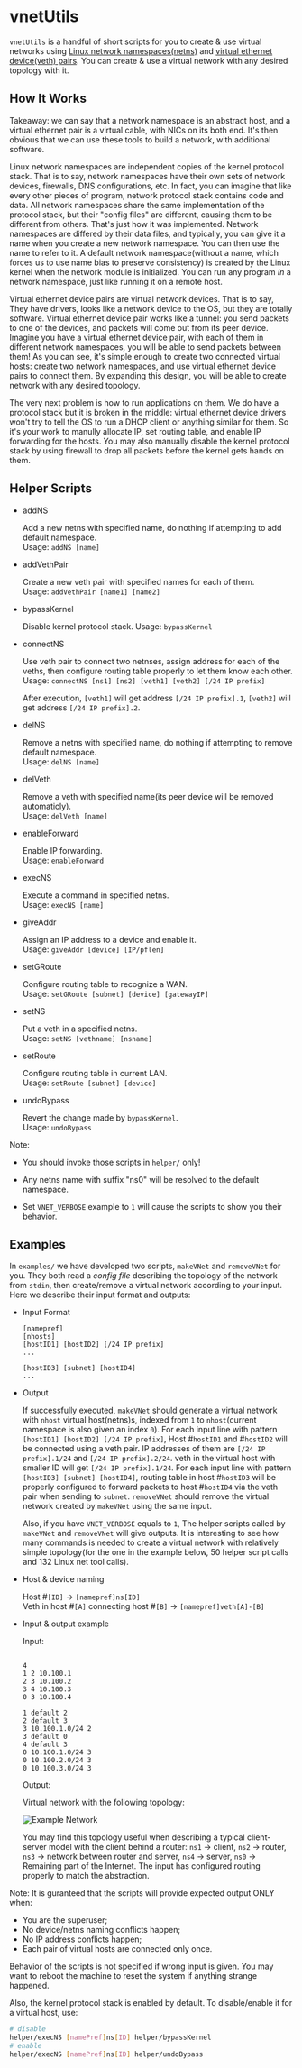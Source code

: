 # vnetUtils

`vnetUtils` is a handful of short scripts for you to create & use virtual networks using [Linux network namespaces(netns)](http://man7.org/linux/man-pages/man8/ip-netns.8.html) and [virtual ethernet device(veth) pairs](http://man7.org/linux/man-pages/man4/veth.4.html). You can create & use a virtual network with any desired topology with it.

## How It Works

Takeaway: we can say that a network namespace is an abstract host, and a virtual ethernet pair is a virtual cable, with NICs on its both end. It's then obvious that we can use these tools to build a network, with additional software.

Linux network namespaces are independent copies of the kernel protocol stack. That is to say, network namespaces have their own sets of network devices, firewalls, DNS configurations, etc. In fact, you can imagine that like every other pieces of program, network protocol stack contains code and data. All network namespaces share the same implementation of the protocol stack, but their "config files" are different, causing them to be different from others. That's just how it was implemented. Network namespaces are differed by their data files, and typically, you can give it a name when you create a new network namespace. You can then use the name to refer to it. A default network namespace(without a name, which forces us to use name bias to preserve consistency) is created by the Linux kernel when the network module is initialized. You can run any program _in_ a network namespace, just like running it on a remote host.

Virtual ethernet device pairs are virtual network devices. That is to say, They have drivers, looks like a network device to the OS, but they are totally software. Virtual ethernet device pair works like a tunnel: you send packets to one of the devices, and packets will come out from its peer device. Imagine you have a virtual ethernet device pair, with each of them in different network namespaces, you will be able to send packets between them! As you can see, it's simple enough to create two connected virtual hosts: create two network namespaces, and use virtual ethernet device pairs to connect them. By expanding this design, you will be able to create network with any desired topology.

The very next problem is how to run applications on them. We do have a protocol stack but it is broken in the middle: virtual ethernet device drivers won't try to tell the OS to run a DHCP client or anything similar for them. So it's your work to manully allocate IP, set routing table, and enable IP forwarding for the hosts. You may also manually disable the kernel protocol stack by using firewall to drop all packets before the kernel gets hands on them.

## Helper Scripts

- addNS

    Add a new netns with specified name, do nothing if attempting to add default namespace.  
    Usage: `addNS [name]`  

- addVethPair

    Create a new veth pair with specified names for each of them.  
    Usage: `addVethPair [name1] [name2]`

- bypassKernel

    Disable kernel protocol stack.
    Usage: `bypassKernel`

- connectNS

    Use veth pair to connect two netnses, assign address for each of the veths, then configure routing table properly to let them know each other.  
    Usage: `connectNS [ns1] [ns2] [veth1] [veth2] [/24 IP prefix]`

    After execution, `[veth1]` will get address `[/24 IP prefix].1`, `[veth2]` will get address `[/24 IP prefix].2`.

- delNS

    Remove a netns with specified name, do nothing if attempting to remove default namespace.  
    Usage: `delNS [name]`

- delVeth

    Remove a veth with specified name(its peer device will be removed automaticly).  
    Usage: `delVeth [name]`

- enableForward

    Enable IP forwarding.  
    Usage: `enableForward`

- execNS

    Execute a command in specified netns.  
    Usage: `execNS [name]`

- giveAddr

    Assign an IP address to a device and enable it.  
    Usage: `giveAddr [device] [IP/pflen]`

- setGRoute

    Configure routing table to recognize a WAN.  
    Usage: `setGRoute [subnet] [device] [gatewayIP]`

- setNS

    Put a veth in a specified netns.  
    Usage: `setNS [vethname] [nsname]`

- setRoute

    Configure routing table in current LAN.  
    Usage: `setRoute [subnet] [device]`

- undoBypass

    Revert the change made by `bypassKernel`.  
    Usage: `undoBypass`

Note:

- You should invoke those scripts in `helper/` only!

- Any netns name with suffix "ns0" will be resolved to the default namespace.

- Set `VNET_VERBOSE` example to `1` will cause the scripts to show you their behavior.

## Examples

In `examples/` we have developed two scripts, `makeVNet` and `removeVNet` for you. They both read a _config file_ describing the topology of the network from `stdin`, then create/remove a virtual network according to your input. Here we describe their input format and outputs:

- Input Format

    ```
    [namepref]
    [nhosts]
    [hostID1] [hostID2] [/24 IP prefix]
    ...

    [hostID3] [subnet] [hostID4]
    ...
    
    ```

- Output

    If successfully executed, `makeVNet` should generate a virtual network with `nhost` virtual host(netns)s, indexed from `1` to `nhost`(current namespace is also given an index `0`). For each input line with pattern `[hostID1] [hostID2] [/24 IP prefix]`, Host #`hostID1` and #`hostID2` will be connected using a veth pair. IP addresses of them are `[/24 IP prefix].1/24` and `[/24 IP prefix].2/24`. veth in the virtual host with smaller ID will get `[/24 IP prefix].1/24`. For each input line with pattern `[hostID3] [subnet] [hostID4]`, routing table in host #`hostID3` will be properly configured to forward packets to host #`hostID4` via the veth pair when sending to `subnet`. `removeVNet` should remove the virtual network created by `makeVNet` using the same input. 

    Also, if you have `VNET_VERBOSE` equals to `1`, The helper scripts called by `makeVNet` and `removeVNet` will give outputs. It is interesting to see how many commands is needed to create a virtual network with relatively simple topology(for the one in the example below, 50 helper script calls and 132 Linux net tool calls).

- Host & device naming 

    Host #`[ID]` -> `[namepref]ns[ID]`  
    Veth in host #`[A]` connecting host #`[B]` -> `[namepref]veth[A]-[B]`

- Input & output example

    Input:

    ```
    
    4
    1 2 10.100.1
    2 3 10.100.2
    3 4 10.100.3
    0 3 10.100.4

    1 default 2
    2 default 3
    3 10.100.1.0/24 2
    3 default 0
    4 default 3
    0 10.100.1.0/24 3
    0 10.100.2.0/24 3
    0 10.100.3.0/24 3

    ```

    Output:

    Virtual network with the following topology:

    ![Example Network](exp.png)

    You may find this topology useful when describing a typical client-server model with the client behind a router: `ns1` -> client, `ns2` -> router, `ns3` -> network between router and server, `ns4` -> server, `ns0` -> Remaining part of the Internet. The input has configured routing properly to match the abstraction.

Note: It is guranteed that the scripts will provide expected output ONLY when:

- You are the superuser;
- No device/netns naming conflicts happen;
- No IP address conflicts happen;
- Each pair of virtual hosts are connected only once.

Behavior of the scripts is not specified if wrong input is given. You may want to reboot the machine to reset the system if anything strange happened. 

Also, the kernel protocol stack is enabled by default. To disable/enable it for a virtual host, use:

```bash
# disable
helper/execNS [namePref]ns[ID] helper/bypassKernel
# enable
helper/execNS [namePref]ns[ID] helper/undoBypass
```
